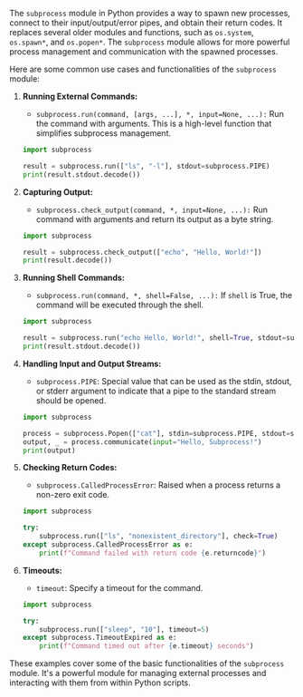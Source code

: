 The `subprocess` module in Python provides a way to spawn new processes, connect to their input/output/error pipes, and obtain their return codes. It replaces several older modules and functions, such as `os.system`, `os.spawn*`, and `os.popen*`. The `subprocess` module allows for more powerful process management and communication with the spawned processes.

Here are some common use cases and functionalities of the `subprocess` module:

1. **Running External Commands:**
   - `subprocess.run(command, [args, ...], *, input=None, ...):` Run the command with arguments. This is a high-level function that simplifies subprocess management.

   ```python
   import subprocess

   result = subprocess.run(["ls", "-l"], stdout=subprocess.PIPE)
   print(result.stdout.decode())
   ```

2. **Capturing Output:**
   - `subprocess.check_output(command, *, input=None, ...):` Run command with arguments and return its output as a byte string.

   ```python
   import subprocess

   result = subprocess.check_output(["echo", "Hello, World!"])
   print(result.decode())
   ```

3. **Running Shell Commands:**
   - `subprocess.run(command, *, shell=False, ...):` If `shell` is True, the command will be executed through the shell.

   ```python
   import subprocess

   result = subprocess.run("echo Hello, World!", shell=True, stdout=subprocess.PIPE)
   print(result.stdout.decode())
   ```

4. **Handling Input and Output Streams:**
   - `subprocess.PIPE`: Special value that can be used as the stdin, stdout, or stderr argument to indicate that a pipe to the standard stream should be opened.

   ```python
   import subprocess

   process = subprocess.Popen(["cat"], stdin=subprocess.PIPE, stdout=subprocess.PIPE, text=True)
   output, _ = process.communicate(input="Hello, Subprocess!")
   print(output)
   ```

5. **Checking Return Codes:**
   - `subprocess.CalledProcessError`: Raised when a process returns a non-zero exit code.

   ```python
   import subprocess

   try:
       subprocess.run(["ls", "nonexistent_directory"], check=True)
   except subprocess.CalledProcessError as e:
       print(f"Command failed with return code {e.returncode}")
   ```

6. **Timeouts:**
   - `timeout`: Specify a timeout for the command.

   ```python
   import subprocess

   try:
       subprocess.run(["sleep", "10"], timeout=5)
   except subprocess.TimeoutExpired as e:
       print(f"Command timed out after {e.timeout} seconds")
   ```

These examples cover some of the basic functionalities of the `subprocess` module. It's a powerful module for managing external processes and interacting with them from within Python scripts.
